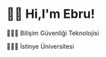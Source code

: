<h1>👋🏻 Hi,I'm Ebru!</h1>
<p>👩🏻‍💻 Bilişim Güvenliği Teknolojisi
<p>👩🏻‍🎓 İstinye Üniversitesi</p>









